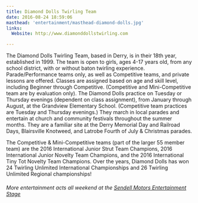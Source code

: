 ```yaml
---
title: Diamond Dolls Twirling Team
date: 2016-08-24 18:59:06
masthead: 'entertainment/masthead-diamond-dolls.jpg'
links:
  Website: http://www.diamonddollstwirling.com

---
```

The Diamond Dolls Twirling Team, based in Derry, is in their 18th year, established in 1999.  The team is open to girls, ages 4-17 years old, from any school district, with or without baton twirling experience.  Parade/Performance teams only, as well as Competitive teams, and private lessons are offered. Classes are assigned based on age and skill level, including Beginner through Competitive.  (Competitive and Mini-Competitive team are by evaluation only).  The Diamond Dolls practice on Tuesday or Thursday evenings (dependent on class assignment), from January through August, at the Grandview Elementary School. (Competitive team practices are Tuesday and Thursday evenings.)  They march in local parades and entertain at church and community festivals throughout the summer months.  They are a familiar site at the Derry Memorial Day and Railroad Days, Blairsville Knotweed, and Latrobe Fourth of July & Christmas parades.

The Competitive & Mini-Competitive teams (part of the larger 55 member team) are the 2016 International Junior Strut Team Champions, 2016 International Junior Novelty Team Champions, and the 2016 International Tiny Tot Novelty Team Champions. Over the years, Diamond Dolls has won 24 Twirling Unlimited International Championships and 26 Twirling Unlimited Regional championships!

###### More entertainment acts all weekend at the [Sendell Motors Entertainment Stage](../schedule)
